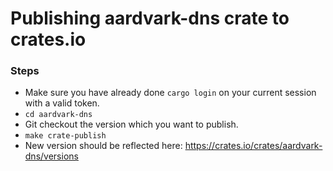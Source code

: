 # Publishing aardvark-dns crate to crates.io
### Steps
* Make sure you have already done `cargo login` on your current session with a valid token.
* `cd aardvark-dns`
* Git checkout the version which you want to publish.
* `make crate-publish`
* New version should be reflected here: https://crates.io/crates/aardvark-dns/versions
